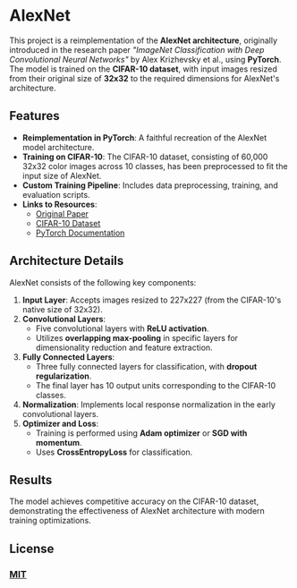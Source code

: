 # AlexNet
This project is a reimplementation of the **AlexNet architecture**, originally introduced in the research paper *"ImageNet Classification with Deep Convolutional Neural Networks"* by Alex Krizhevsky et al., using **PyTorch**. The model is trained on the **CIFAR-10 dataset**, with input images resized from their original size of **32x32** to the required dimensions for AlexNet's architecture.

## Features
- **Reimplementation in PyTorch**: A faithful recreation of the AlexNet model architecture.
- **Training on CIFAR-10**: The CIFAR-10 dataset, consisting of 60,000 32x32 color images across 10 classes, has been preprocessed to fit the input size of AlexNet.
- **Custom Training Pipeline**: Includes data preprocessing, training, and evaluation scripts.
- **Links to Resources**:
  - [Original Paper](https://proceedings.neurips.cc/paper_files/paper/2012/file/c399862d3b9d6b76c8436e924a68c45b-Paper.pdf)
  - [CIFAR-10 Dataset](https://www.cs.toronto.edu/~kriz/cifar.html)
  - [PyTorch Documentation](https://pytorch.org/docs/stable/index.html)

## Architecture Details
AlexNet consists of the following key components:
1. **Input Layer**: Accepts images resized to 227x227 (from the CIFAR-10's native size of 32x32).
2. **Convolutional Layers**:
   - Five convolutional layers with **ReLU activation**.
   - Utilizes **overlapping max-pooling** in specific layers for dimensionality reduction and feature extraction.
3. **Fully Connected Layers**:
   - Three fully connected layers for classification, with **dropout regularization**.
   - The final layer has 10 output units corresponding to the CIFAR-10 classes.
4. **Normalization**: Implements local response normalization in the early convolutional layers.
5. **Optimizer and Loss**:
   - Training is performed using **Adam optimizer** or **SGD with momentum**.
   - Uses **CrossEntropyLoss** for classification.

## Results
The model achieves competitive accuracy on the CIFAR-10 dataset, demonstrating the effectiveness of AlexNet architecture with modern training optimizations.

## License
### [MIT](./LICENSE.txt)